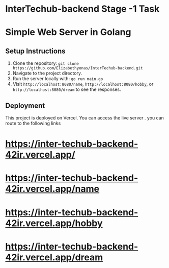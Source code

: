 # InterTechub-backend Stage -1 Task
# Simple Web Server in Golang

## Setup Instructions
1. Clone the repository: `git clone https://github.com/Elizabethyonas/InterTechub-backend.git`
2. Navigate to the project directory.
3. Run the server locally with: `go run main.go`
4. Visit `http://localhost:8080/name`, `http://localhost:8080/hobby`, or `http://localhost:8080/dream` to see the responses.

## Deployment
This project is deployed on Vercel. You can access the live server .
you can route to the following links
# https://inter-techub-backend-42ir.vercel.app/
# https://inter-techub-backend-42ir.vercel.app/name
# https://inter-techub-backend-42ir.vercel.app/hobby
# https://inter-techub-backend-42ir.vercel.app/dream
